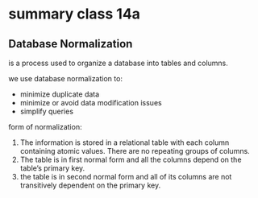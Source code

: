 # summary class 14a

## Database Normalization
is a process used to organize a database into tables and columns.

we use database normalization to:
- minimize duplicate data
- minimize or avoid data modification issues
- simplify queries

form of normalization:
1. The information is stored in a relational table with each column containing atomic values. There are no repeating groups of columns.
2. The table is in first normal form and all the columns depend on the table’s primary key.
3. the table is in second normal form and all of its columns are not transitively dependent on the primary key.


